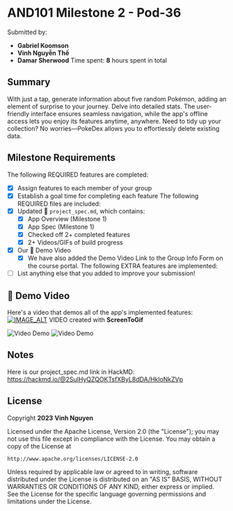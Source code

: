 # AND101 Milestone 2 - **Pod-36**
Submitted by:
- **Gabriel Koomson**
- **Vinh Nguyễn Thế**
- **Damar Sherwood**
Time spent: **8** hours spent in total
## Summary
With just a tap, generate information about five random Pokémon, adding an element of surprise to your journey. Delve into detailed stats. The user-friendly interface ensures seamless navigation, while the app's offline access lets you enjoy its features anytime, anywhere. Need to tidy up your collection? No worries—PokeDex allows you to effortlessly delete existing data.
## Milestone Requirements
The following REQUIRED features are completed:
- [X] Assign features to each member of your group
- [X] Establish a goal time for completing each feature
The following REQUIRED files are included:
- [X] Updated :page_facing_up: `project_spec.md`, which contains:
  - [X] App Overview (Milestone 1)
  - [X] App Spec (Milestone 1)
  - [X] Checked off 2+ completed features
  - [X] 2+ Videos/GIFs of build progress
- [X] Our :movie_camera: Demo Video
  - [X] We have also added the Demo Video Link to the Group Info Form on the course portal.
The following EXTRA features are implemented:
- [ ] List anything else that you added to improve your submission!
## :movie_camera: Demo Video
Here's a video that demos all of the app's implemented features:
[![IMAGE_ALT](https://img.youtube.com/vi/VIDEO_ID/0.jpg)](https://youtu.be/5AjE5jfBhOw)
VIDEO created with **ScreenToGif**

<img src='https://i.imgur.com/iTyNHfj.gif' title='Video Demo' width='' alt='Video Demo' />

<img src='https://i.imgur.com/v50XKnq.gif' title='Video Demo' width='' alt='Video Demo' />

## Notes
Here is our project_spec.md link in HackMD: https://hackmd.io/@2SulHyQZQOKTsfXByL8dDA/HkloNkZVp

## License

Copyright **2023** **Vinh Nguyen**

Licensed under the Apache License, Version 2.0 (the "License");
you may not use this file except in compliance with the License.
You may obtain a copy of the License at

    http://www.apache.org/licenses/LICENSE-2.0

Unless required by applicable law or agreed to in writing, software
distributed under the License is distributed on an "AS IS" BASIS,
WITHOUT WARRANTIES OR CONDITIONS OF ANY KIND, either express or implied.
See the License for the specific language governing permissions and
limitations under the License.
